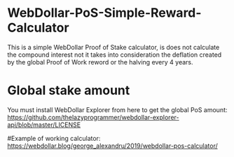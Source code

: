 # WebDollar-PoS-Simple-Reward-Calculator
This is a simple WebDollar Proof of Stake calculator, is does not calculate the compound interest not it takes into consideration the deflation created by the global Proof of Work reword or the halving every 4 years.

# Global stake amount
You must install WebDollar Explorer from here to get the global PoS amount:
https://github.com/thelazyprogrammer/webdollar-explorer-api/blob/master/LICENSE

#Example of working calculator:
https://webdollar.blog/george_alexandru/2019/webdollar-pos-calculator/
